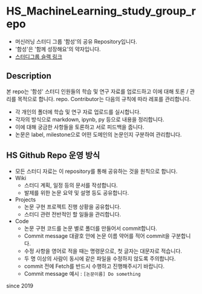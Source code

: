 # HS_MachineLearning_study_group_repo

- 머신러닝 스터디 그룹 '함성'의 공유 Repository입니다.
- '함성'은 '함께 성장해요'의 약자입니다.
- [스터디그룹 슬랙 링크](https://mlmasterworkspace.slack.com)


## Description

본 repo는 '함성' 스터디 인원들의 학습 및 연구 자료를 업로드하고 이에 대해 토론 / 관리를 목적으로 합니다.
repo. Contributor는 다음의 규칙에 따라 레포를 관리합니다.

- 각 개인의 폴더에 학습 및 연구 자료 업로드를 실시합니다.
- 각자의 방식으로 markdown, ipynb, py 등으로 내용을 정리합니다.
- 이에 대해 궁금한 사항들을 토론하고 서로 피드백을 줍니다.
- 논문은 label, milestone으로 어떤 도메인의 논문인지 구분하여 관리합니다.


## HS Github Repo 운영 방식

* 모든 스터디 자료는 이 repository를 통해 공유하는 것을 원칙으로 합니다.
* Wiki
  * 스터디 계획, 일정 등의 문서를 작성합니다.
  * 발제를 위한 논문 요약 및 설명 등도 공유합니다.
* Projects
  * 논문 구현 프로젝트 진행 상황을 공유합니다.
  * 스터디 관련 전반적인 할 일들을 관리합니다.
* Code
  * 논문 구현 코드를 논문 별로 폴더를 만들어서 commit합니다.
  * Commit message 대괄호 안에 논문 이름 약어를 적어 commit을 구분합니다.
  * 수정 사항을 영어로 적을 때는 명령문으로, 첫 글자는 대문자로 적습니다.
  * 두 명 이상의 사람이 동시에 같은 파일을 수정하지 않도록 주의합니다.
  * commit 전에 Fetch를 반드시 수행하고 진행해주시기 바랍니다.
  * Commit message 예시 : `[논문이름] Do something`



since 2019 
